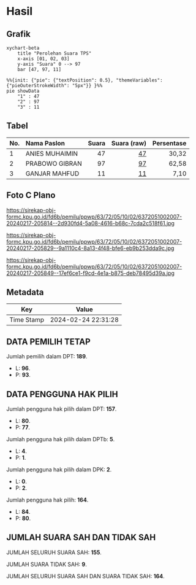 # Hasil

## Grafik

```mermaid
xychart-beta
    title "Perolehan Suara TPS"
    x-axis [01, 02, 03]
    y-axis "Suara" 0 --> 97
    bar [47, 97, 11]
```

```mermaid
%%{init: {"pie": {"textPosition": 0.5}, "themeVariables": {"pieOuterStrokeWidth": "5px"}} }%%
pie showData
    "1" : 47
    "2" : 97
    "3" : 11
```

## Tabel

| No. | Nama Paslon    | Suara | Suara (raw) | Persentase |
|:--- |:-------------- | -----:| -----------:| ----------:|
| 1   | ANIES MUHAIMIN | 47    | [47][p-1]   | 30,32      |
| 2   | PRABOWO GIBRAN | 97    | [97][p-2]   | 62,58      |
| 3   | GANJAR MAHFUD  | 11    | [11][p-3]   | 7,10       |


[p-1]: https://github.com/gigit-pemilu/pemilu-2024-63-kalimantan-selatan/blob/main/pilpres/hitung-suara/sub/63-kalimantan-selatan/sub/72-kota-banjarbaru/sub/05-banjarbaru-selatan/sub/1002-loktabat-selatan/sub/007-tps/sub/paslon-1.txt
[p-2]: https://github.com/gigit-pemilu/pemilu-2024-63-kalimantan-selatan/blob/main/pilpres/hitung-suara/sub/63-kalimantan-selatan/sub/72-kota-banjarbaru/sub/05-banjarbaru-selatan/sub/1002-loktabat-selatan/sub/007-tps/sub/paslon-2.txt
[p-3]: https://github.com/gigit-pemilu/pemilu-2024-63-kalimantan-selatan/blob/main/pilpres/hitung-suara/sub/63-kalimantan-selatan/sub/72-kota-banjarbaru/sub/05-banjarbaru-selatan/sub/1002-loktabat-selatan/sub/007-tps/sub/paslon-3.txt

## Foto C Plano

https://sirekap-obj-formc.kpu.go.id/fd6b/pemilu/ppwp/63/72/05/10/02/6372051002007-20240217-205814--2d930fd4-5a08-4616-b68c-7cda2c518f61.jpg

https://sirekap-obj-formc.kpu.go.id/fd6b/pemilu/ppwp/63/72/05/10/02/6372051002007-20240217-205829--9a1110c4-8a13-4f48-bfe6-eb9b253dda9c.jpg

https://sirekap-obj-formc.kpu.go.id/fd6b/pemilu/ppwp/63/72/05/10/02/6372051002007-20240217-205849--17ef6ce1-f9cd-4e1a-b875-deb78495d39a.jpg


## Metadata

| Key        | Value               |
| ---------- | ------------------- |
| Time Stamp | 2024-02-24 22:31:28 |


## DATA PEMILIH TETAP

Jumlah pemilih dalam DPT: **189**.
 * L: **96**.
 * P: **93**.

## DATA PENGGUNA HAK PILIH

Jumlah pengguna hak pilih dalam DPT: **157**.
 * L: **80**.
 * P: **77**.

Jumlah pengguna hak pilih dalam DPTb: **5**.
 * L: **4**.
 * P: **1**.

Jumlah pengguna hak pilih dalam DPK: **2**.
 * L: **0**.
 * P: **2**.

Jumlah pengguna hak pilih: **164**.
 * L: **84**.
 * P: **80**.

## JUMLAH SUARA SAH DAN TIDAK SAH

JUMLAH SELURUH SUARA SAH: **155**.

JUMLAH SUARA TIDAK SAH: **9**.

JUMLAH SELURUH SUARA SAH DAN SUARA TIDAK SAH: **164**.


